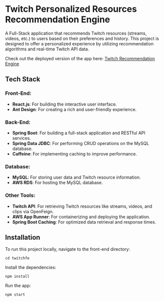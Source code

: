 # Twitch Personalized Resources Recommendation Engine

A Full-Stack application that recommends Twitch resources (streams, videos, etc.) to users based on their preferences and history. This project is designed to offer a personalized experience by utilizing recommendation algorithms and real-time Twitch API data.

Check out the deployed version of the app here: [Twitch Recommendation Engine](https://igu28nfzwq.us-east-2.awsapprunner.com/)




## Tech Stack

### Front-End:
- **React.js**: For building the interactive user interface.
- **Ant Design**: For creating a rich and user-friendly experience.

### Back-End:
- **Spring Boot**: For building a full-stack application and RESTful API services.
- **Spring Data JDBC**: For performing CRUD operations on the MySQL database.
- **Caffeine**: For implementing caching to improve performance.

### Database:
- **MySQL**: For storing user data and Twitch resource information.
- **AWS RDS**: For hosting the MySQL database.

### Other Tools:
- **Twitch API**: For retrieving Twitch resources like streams, videos, and clips via OpenFeign.
- **AWS App Runner**: For containerizing and deploying the application.
- **Spring Boot Caching**: For optimized data retrieval and response times.



## Installation

To run this project locally, navigate to the front-end directory:
```
cd twitchfe
```
Install the dependencies:
```
npm install
```
Run the app:
```
npm start
```



